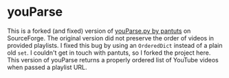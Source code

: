 # youParse
This is a forked (and fixed) version of [youParse.py by pantuts](https://sourceforge.net/projects/youparse) on SourceForge. The original version did not preserve the order of videos in provided playlists. I fixed this bug by using an ```OrderedDict``` instead of a plain old ```set```. I couldn't get in touch with pantuts, so I forked the project here. This version of youParse returns a properly ordered list of YouTube videos when passed a playlist URL.
